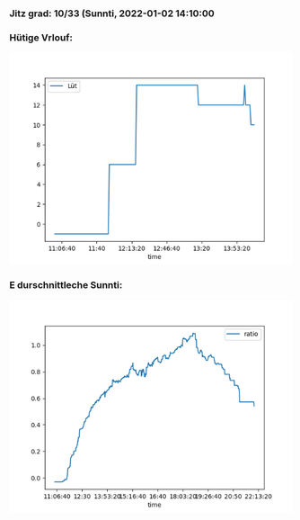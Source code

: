 ### Jitz grad: 10/33 (Sunnti, 2022-01-02 14:10:00

### Hütige Vrlouf:
![Graph](Today.png)

### E durschnittleche Sunnti:
![Graph](Sunnti.png)